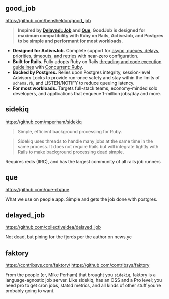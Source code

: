 ## good_job

https://github.com/bensheldon/good_job

> **Inspired by [Delayed::Job](https://github.com/collectiveidea/delayed_job) and [Que](https://github.com/que-rb/que), GoodJob is designed for maximum compatibility with Ruby on Rails, ActiveJob, and Postgres to be simple and performant for most workloads.**

-   **Designed for ActiveJob.** Complete support for [async, queues, delays, priorities, timeouts, and retries](https://edgeguides.rubyonrails.org/active_job_basics.html) with near-zero configuration.
-   **Built for Rails.** Fully adopts Ruby on Rails [threading and code execution guidelines](https://guides.rubyonrails.org/threading_and_code_execution.html) with [Concurrent::Ruby](https://github.com/ruby-concurrency/concurrent-ruby).
-   **Backed by Postgres.** Relies upon Postgres integrity, session-level Advisory Locks to provide run-once safety and stay within the limits of `schema.rb`, and LISTEN/NOTIFY to reduce queuing latency.
-   **For most workloads.** Targets full-stack teams, economy-minded solo developers, and applications that enqueue 1-million jobs/day and more.

## sidekiq

https://github.com/mperham/sidekiq

> Simple, efficient background processing for Ruby.

> Sidekiq uses threads to handle many jobs at the same time in the same process. It does not require Rails but will integrate tightly with Rails to make background processing dead simple.

Requires redis (IIRC), and has the largest community of all rails job runners

## que

https://github.com/que-rb/que

What we use on people app. Simple and gets the job done with postgres.

## delayed_job

https://github.com/collectiveidea/delayed_job

Not dead, but pining for the fjords per the author on news.yc

## faktory

https://contribsys.com/faktory/
https://github.com/contribsys/faktory

From the people (er, Mike Perham) that brought you `sidekiq`, faktory is a language-agnostic job server. Like sidekiq, has an OSS and a Pro level; you need pro to get cron jobs, statsd metrics, and all kinds of other stuff you're probably going to want.